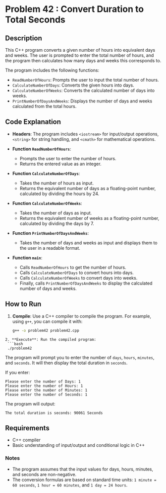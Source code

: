 # Problem 42 :  Convert Duration to Total Seconds

## Description
This C++ program converts a given number of hours into equivalent days and weeks. The user is prompted to enter the total number of hours, and the program then calculates how many days and weeks this corresponds to.

The program includes the following functions:
- `ReadNumberOfHours`: Prompts the user to input the total number of hours.
- `CalculateNumberOfDays`: Converts the given hours into days.
- `CalculateNumberOfWeeks`: Converts the calculated number of days into weeks.
- `PrintNumberOfDaysAndWeeks`: Displays the number of days and weeks calculated from the total hours.

## Code Explanation

- **Headers**: The program includes `<iostream>` for input/output operations, `<string>` for string handling, and `<cmath>` for mathematical operations.

- **Function `ReadNumberOfHours`**:
  - Prompts the user to enter the number of hours.
  - Returns the entered value as an integer.

- **Function `CalculateNumberOfDays`**:
  - Takes the number of hours as input.
  - Returns the equivalent number of days as a floating-point number, calculated by dividing the hours by 24.

- **Function `CalculateNumberOfWeeks`**:
  - Takes the number of days as input.
  - Returns the equivalent number of weeks as a floating-point number, calculated by dividing the days by 7.

- **Function `PrintNumberOfDaysAndWeeks`**:
  - Takes the number of days and weeks as input and displays them to the user in a readable format.

- **Function `main`**:
  - Calls `ReadNumberOfHours` to get the number of hours.
  - Calls `CalculateNumberOfDays` to convert hours into days.
  - Calls `CalculateNumberOfWeeks` to convert days into weeks.
  - Finally, calls `PrintNumberOfDaysAndWeeks` to display the calculated number of days and weeks.

## How to Run

1. **Compile**: Use a C++ compiler to compile the program. For example, using `g++`, you can compile it with:
   ```bash
   g++ -o problem42 problem42.cpp
  ```
2. **Execute**: Run the compiled program:
   ```bash
   ./problem42
   ```
The program will prompt you to enter the number of `days`, `hours`, `minutes`, and `seconds`. It will then display the total duration in `seconds`.

If you enter: 
```
Please enter the number of Days: 1
Please enter the number of Hours: 1
Please enter the number of Minutes: 1
Please enter the number of Seconds: 1
```
The program will output:
```
The total duration is seconds: 90061 Seconds
```

## Requirements
- C++ compiler
- Basic understanding of input/output and conditional logic in C++

### Notes
* The program assumes that the input values for days, hours, minutes, and seconds are non-negative.
* The conversion formulas are based on standard time units: `1 minute = 60 seconds`, `1 hour = 60 minutes`, and `1 day = 24 hours`.